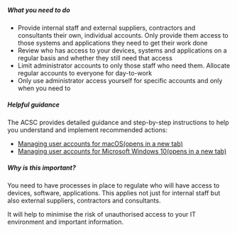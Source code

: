 ##### What you need to do

- Provide internal staff and external suppliers, contractors and consultants their own, individual accounts. Only provide them access to those systems and applications they need to get their work done
- Review who has access to your devices, systems and applications on a regular basis and whether they still need that access
- Limit administrator accounts to only those staff who need them. Allocate regular accounts to everyone for day-to-work
- Only use administrator access yourself for specific accounts and only when you need to

##### Helpful guidance

The ACSC provides detailed guidance and step-by-step instructions to help you understand and implement recommended actions:

- [Managing user accounts for macOS(opens in a new tab)](https://www.cyber.gov.au/protect-yourself/securing-your-devices/how-secure-your-device/managing-user-accounts)
- [Managing user accounts for Microsoft Windows 10(opens in a new tab)](https://www.cyber.gov.au/protect-yourself/securing-your-devices/how-secure-your-device/managing-user-accounts)

##### Why is this important?

You need to have processes in place to regulate who will have access to devices, software, applications. This applies not just for internal staff but also external suppliers, contractors and consultants.

It will help to minimise the risk of unauthorised access to your IT environment and important information.